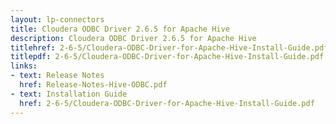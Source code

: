 ```yaml
---
layout: lp-connectors
title: Cloudera ODBC Driver 2.6.5 for Apache Hive
description: Cloudera ODBC Driver 2.6.5 for Apache Hive
titlehref: 2-6-5/Cloudera-ODBC-Driver-for-Apache-Hive-Install-Guide.pdf
titlepdf: 2-6-5/Cloudera-ODBC-Driver-for-Apache-Hive-Install-Guide.pdf
links:
- text: Release Notes
  href: Release-Notes-Hive-ODBC.pdf
- text: Installation Guide
  href: 2-6-5/Cloudera-ODBC-Driver-for-Apache-Hive-Install-Guide.pdf
---
```

